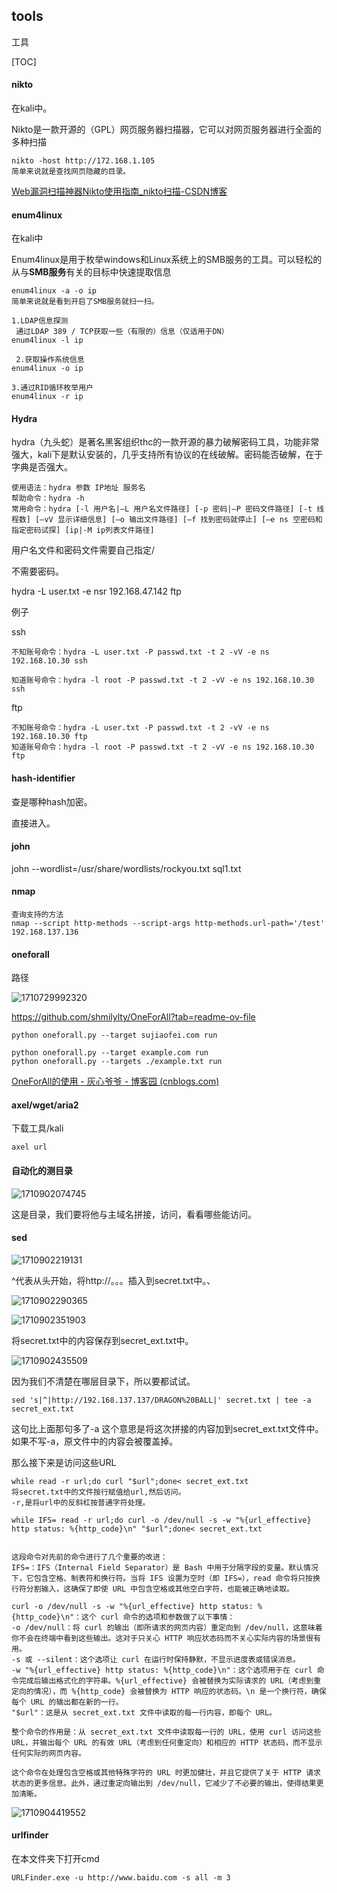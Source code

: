 ## tools

工具

[TOC]

#### nikto

在kali中。

Nikto是一款开源的（GPL）网页服务器扫描器，它可以对网页服务器进行全面的多种扫描

```
nikto -host http://172.168.1.105
简单来说就是查找网页隐藏的目录。
```

[Web漏洞扫描神器Nikto使用指南_nikto扫描-CSDN博客](https://blog.csdn.net/liver100day/article/details/121392509?ops_request_misc=%7B%22request%5Fid%22%3A%22171038098916800215074924%22%2C%22scm%22%3A%2220140713.130102334..%22%7D&request_id=171038098916800215074924&biz_id=0&utm_medium=distribute.pc_search_result.none-task-blog-2~all~top_positive~default-1-121392509-null-null.142^v99^pc_search_result_base1&utm_term=nikto&spm=1018.2226.3001.4187)

#### enum4linux

在kali中

Enum4linux是用于枚举windows和Linux系统上的SMB服务的工具。可以轻松的从与**SMB服务**有关的目标中快速提取信息

```
enum4linux -a -o ip
简单来说就是看到开启了SMB服务就扫一扫。

1.LDAP信息探测
 通过LDAP 389 / TCP获取一些（有限的）信息（仅适用于DN）
enum4linux -l ip   

 2.获取操作系统信息
enum4linux -o ip  

3.通过RID循环枚举用户
enum4linux -r ip  
```

#### Hydra

​		hydra（九头蛇）是著名黑客组织thc的一款开源的暴力破解密码工具，功能非常强大，kali下是默认安装的，几乎支持所有协议的在线破解。密码能否破解，在于字典是否强大。

```
使用语法：hydra 参数 IP地址 服务名
帮助命令：hydra -h
常用命令：hydra [-l 用户名|–L 用户名文件路径] [-p 密码|–P 密码文件路径] [-t 线程数] [–vV 显示详细信息] [–o 输出文件路径] [–f 找到密码就停止] [–e ns 空密码和指定密码试探] [ip|-M ip列表文件路径]

```

用户名文件和密码文件需要自己指定/

不需要密码。

hydra -L user.txt -e nsr 192.168.47.142 ftp

例子

ssh

```
不知账号命令：hydra -L user.txt -P passwd.txt -t 2 -vV -e ns 192.168.10.30 ssh

知道账号命令：hydra -l root -P passwd.txt -t 2 -vV -e ns 192.168.10.30 ssh 

```

ftp

```
不知账号命令：hydra -L user.txt -P passwd.txt -t 2 -vV -e ns 192.168.10.30 ftp 
知道账号命令：hydra -l root -P passwd.txt -t 2 -vV -e ns 192.168.10.30 ftp

```

#### hash-identifier

查是哪种hash加密。

直接进入。

#### john 

john --wordlist=/usr/share/wordlists/rockyou.txt sql1.txt

#### nmap

```
查询支持的方法
nmap --script http-methods --script-args http-methods.url-path='/test' 192.168.137.136

```

#### oneforall

路径

![1710729992320](C:\Users\86176\AppData\Roaming\Typora\typora-user-images\1710729992320.png)

https://github.com/shmilylty/OneForAll?tab=readme-ov-file

```
python oneforall.py --target sujiaofei.com run

python oneforall.py --target example.com run
python oneforall.py --targets ./example.txt run
```

[OneForAll的使用 - 灰心爷爷 - 博客园 (cnblogs.com)](https://www.cnblogs.com/blackclouds2810/p/16828889.html)

#### axel/wget/aria2

下载工具/kali

```
axel url
```

#### 自动化的测目录

![1710902074745](C:\Users\86176\AppData\Roaming\Typora\typora-user-images\1710902074745.png)

这是目录，我们要将他与主域名拼接，访问，看看哪些能访问。

#### sed

![1710902219131](C:\Users\86176\AppData\Roaming\Typora\typora-user-images\1710902219131.png)

^代表从头开始，将http://。。。插入到secret.txt中。、

![1710902290365](C:\Users\86176\AppData\Roaming\Typora\typora-user-images\1710902290365.png)

![1710902351903](C:\Users\86176\AppData\Roaming\Typora\typora-user-images\1710902351903.png)

将secret.txt中的内容保存到secret_ext.txt中。

![1710902435509](C:\Users\86176\AppData\Roaming\Typora\typora-user-images\1710902435509.png)

因为我们不清楚在哪层目录下，所以要都试试。

```
sed 's|^|http://192.168.137.137/DRAGON%20BALL|' secret.txt | tee -a secret_ext.txt
```

这句比上面那句多了-a 这个意思是将这次拼接的内容加到secret_ext.txt文件中。如果不写-a，原文件中的内容会被覆盖掉。

那么接下来是访问这些URL

```
while read -r url;do curl "$url";done< secret_ext.txt
将secret.txt中的文件按行赋值给url,然后访问。
-r,是将url中的反斜杠按普通字符处理。
```

```
while IFS= read -r url;do curl -o /dev/null -s -w "%{url_effective} http status: %{http_code}\n" "$url";done< secret_ext.txt


这段命令对先前的命令进行了几个重要的改进：
IFS=：IFS（Internal Field Separator）是 Bash 中用于分隔字段的变量。默认情况下，它包含空格、制表符和换行符。当将 IFS 设置为空时（即 IFS=），read 命令将只按换行符分割输入，这确保了即使 URL 中包含空格或其他空白字符，也能被正确地读取。

curl -o /dev/null -s -w "%{url_effective} http status: %{http_code}\n"：这个 curl 命令的选项和参数做了以下事情：
-o /dev/null：将 curl 的输出（即所请求的网页内容）重定向到 /dev/null，这意味着你不会在终端中看到这些输出。这对于只关心 HTTP 响应状态码而不关心实际内容的场景很有用。
-s 或 --silent：这个选项让 curl 在运行时保持静默，不显示进度表或错误消息。
-w "%{url_effective} http status: %{http_code}\n"：这个选项用于在 curl 命令完成后输出格式化的字符串。%{url_effective} 会被替换为实际请求的 URL（考虑到重定向的情况），而 %{http_code} 会被替换为 HTTP 响应的状态码。\n 是一个换行符，确保每个 URL 的输出都在新的一行。
"$url"：这是从 secret_ext.txt 文件中读取的每一行内容，即每个 URL。

整个命令的作用是：从 secret_ext.txt 文件中读取每一行的 URL，使用 curl 访问这些 URL，并输出每个 URL 的有效 URL（考虑到任何重定向）和相应的 HTTP 状态码，而不显示任何实际的网页内容。

这个命令在处理包含空格或其他特殊字符的 URL 时更加健壮，并且它提供了关于 HTTP 请求状态的更多信息。此外，通过重定向输出到 /dev/null，它减少了不必要的输出，使得结果更加清晰。
```

![1710904419552](C:\Users\86176\AppData\Roaming\Typora\typora-user-images\1710904419552.png)

#### urlfinder

在本文件夹下打开cmd

```
URLFinder.exe -u http://www.baidu.com -s all -m 3
```

